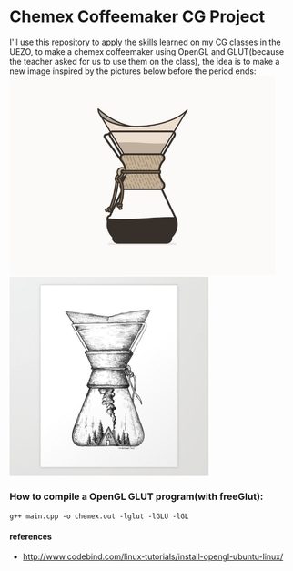 # Chemex Coffeemaker CG Project
I'll use this repository to apply the skills learned on my CG classes in the UEZO, to make a chemex coffeemaker using OpenGL and GLUT(because the teacher asked for us to use them on the class), the idea is to make a new image inspired by the pictures below before the period ends: <br />
<img src="https://raw.githubusercontent.com/stauffenger/computer_graphic/master/examples/chemex_coffeemaker_1.jpg" alt="Chemex Coffemaker draw 1" height="350" />
<img src="https://raw.githubusercontent.com/stauffenger/computer_graphic/master/examples/chemex_coffeemaker_2.jpg" alt="Chemex Coffemaker draw 2" height="350" /><br />

### How to compile a OpenGL GLUT program(with freeGlut):
```Shell
g++ main.cpp -o chemex.out -lglut -lGLU -lGL
```

#### references
- http://www.codebind.com/linux-tutorials/install-opengl-ubuntu-linux/
